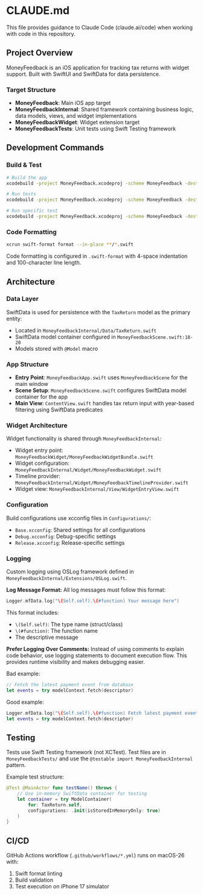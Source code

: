 # CLAUDE.md

This file provides guidance to Claude Code (claude.ai/code) when working with code in this repository.

## Project Overview

MoneyFeedback is an iOS application for tracking tax returns with widget support. Built with SwiftUI and SwiftData for data persistence.

### Target Structure

- **MoneyFeedback**: Main iOS app target
- **MoneyFeedbackInternal**: Shared framework containing business logic, data models, views, and widget implementations
- **MoneyFeedbackWidget**: Widget extension target
- **MoneyFeedbackTests**: Unit tests using Swift Testing framework

## Development Commands

### Build & Test

```bash
# Build the app
xcodebuild -project MoneyFeedback.xcodeproj -scheme MoneyFeedback -destination "generic/platform=iOS Simulator" build

# Run tests
xcodebuild -project MoneyFeedback.xcodeproj -scheme MoneyFeedback -destination "name=iPhone 17" test

# Run specific test
xcodebuild -project MoneyFeedback.xcodeproj -scheme MoneyFeedback -destination "name=iPhone 17" -only-testing:MoneyFeedbackTests/TaxReturnTests test
```

### Code Formatting

```bash
xcrun swift-format format --in-place **/*.swift
```

Code formatting is configured in `.swift-format` with 4-space indentation and 100-character line length.

## Architecture

### Data Layer

SwiftData is used for persistence with the `TaxReturn` model as the primary entity:
- Located in `MoneyFeedbackInternal/Data/TaxReturn.swift`
- SwiftData model container configured in `MoneyFeedbackScene.swift:18-20`
- Models stored with `@Model` macro

### App Structure

- **Entry Point**: `MoneyFeedbackApp.swift` uses `MoneyFeedbackScene` for the main window
- **Scene Setup**: `MoneyFeedbackScene.swift` configures SwiftData model container for the app
- **Main View**: `ContentView.swift` handles tax return input with year-based filtering using SwiftData predicates

### Widget Architecture

Widget functionality is shared through `MoneyFeedbackInternal`:
- Widget entry point: `MoneyFeedbackWidget/MoneyFeedbackWidgetBundle.swift`
- Widget configuration: `MoneyFeedbackInternal/Widget/MoneyFeedbackWidget.swift`
- Timeline provider: `MoneyFeedbackInternal/Widget/MoneyFeedbackTimelineProvider.swift`
- Widget view: `MoneyFeedbackInternal/View/WidgetEntryView.swift`

### Configuration

Build configurations use xcconfig files in `Configurations/`:
- `Base.xcconfig`: Shared settings for all configurations
- `Debug.xcconfig`: Debug-specific settings
- `Release.xcconfig`: Release-specific settings

### Logging

Custom logging using OSLog framework defined in `MoneyFeedbackInternal/Extensions/OSLog.swift`.

**Log Message Format:**
All log messages must follow this format:
```swift
Logger.mfData.log("\(Self.self).\(#function) Your message here")
```

This format includes:
- `\(Self.self)`: The type name (struct/class)
- `\(#function)`: The function name
- The descriptive message

**Prefer Logging Over Comments:**
Instead of using comments to explain code behavior, use logging statements to document execution flow. This provides runtime visibility and makes debugging easier.

Bad example:
```swift
// Fetch the latest payment event from database
let events = try modelContext.fetch(descriptor)
```

Good example:
```swift
Logger.mfData.log("\(Self.self).\(#function) Fetch latest payment event")
let events = try modelContext.fetch(descriptor)
```

## Testing

Tests use Swift Testing framework (not XCTest). Test files are in `MoneyFeedbackTests/` and use the `@testable import MoneyFeedbackInternal` pattern.

Example test structure:
```swift
@Test @MainActor func testName() throws {
    // Use in-memory SwiftData container for testing
    let container = try ModelContainer(
        for: TaxReturn.self,
        configurations: .init(isStoredInMemoryOnly: true)
    )
}
```

## CI/CD

GitHub Actions workflow (`.github/workflows/*.yml`) runs on macOS-26 with:
1. Swift format linting
2. Build validation
3. Test execution on iPhone 17 simulator
